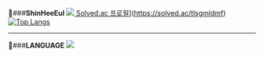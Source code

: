 <!---
ShinHeeEul/ShinHeeEul is a ✨ special ✨ repository because its `README.md` (this file) appears on your GitHub profile.
You can click the Preview link to take a look at your changes.
--->

🐺###**ShinHeeEul**
<a href="https://github.com/ShinHeeEul">
<img src="https://img.shields.io/badge/GitHub-FFCA28?style=flat-square&logo=Hello&logoColor=black"/>
</a>
[Solved.ac 프로필](http://mazassumnida.wtf/api/v2/generate_badge?boj=tlsgmldmf)](https://solved.ac/tlsgmldmf)
[![Top Langs](https://github-readme-stats.vercel.app/api/top-langs/?username=sheshe7015)](https://github.com/sheshe7015/github-readme-stats)

---

📖###**LANGUAGE**
<img src="https://img.shields.io/badge/C#-FFCA28?style=flat-square&logo=Hello&logoColor=white"/>
